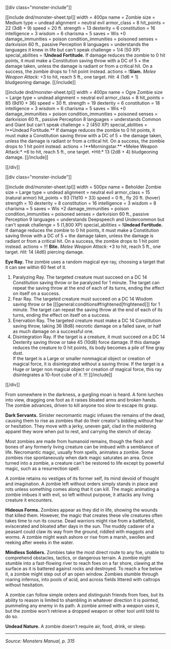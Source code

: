 [[div class="monster-include"]]

[[include dnd/monster-sheet.tpl]]
width = 400px
name = Zombie
size = Medium
type = undead
alignment = neutral evil
armor_class = 8
hit_points = 22 (3d8 + 9)
speed = 20 ft.
strength = 13
dexterity = 6
constitution = 16
intelligence = 3
wisdom = 6
charisma = 5
saves = Wis +0
damage_immunities = poison
condition_immunities = poisoned
senses = darkvision 60 ft., passive Perception 8
languages = understands the languages it knew in life but can't speak
challenge = 1/4 (50 XP)
special_abilities = !**Undead Fortitude.** If damage reduces the zombie to 0 hit points, it must make a Constitution saving throw with a DC of 5 + the damage taken, unless the damage is radiant or from a critical hit. On a success, the zombie drops to 1 hit point instead.
actions = !**Slam.** *Melee Weapon Attack:* +3 to hit, reach 5 ft., one target. *Hit:* 4 (1d6 + 1) bludgeoning damage.
[[/include]]

<a id="ogre-zombie">
[[include dnd/monster-sheet.tpl]]
width = 400px
name = Ogre Zombie
size = Large
type = undead
alignment = neutral evil
armor_class = 8
hit_points = 85 (9d10 + 36)
speed = 30 ft.
strength = 19
dexterity = 6
constitution = 18
intelligence = 3
wisdom = 6
charisma = 5
saves = Wis +0
damage_immunities = poison
condition_immunities = poisoned
senses = darkvision 60 ft., passive Perception 8
languages = understands Common and Giant but can't speak
challenge = 2 (450 XP)
special_abilities = !**Undead Fortitude.** If damage reduces the zombie to 0 hit points, it must make a Constitution saving throw with a DC of 5 + the damage taken, unless the damage is radiant or from a critical hit. On a success, the zombie drops to 1 hit point instead.
actions = !**Morningstar.** *Melee Weapon Attack:* +6 to hit, reach 5 ft., one target. *Hit:* 13 (2d8 + 4) bludgeoning damage.
[[/include]]

[[/div]]

<a id="beholder-zombie">

[[div class="monster-include"]]

[[include dnd/monster-sheet.tpl]]
width = 500px
name = Beholder Zombie
size = Large
type = undead
alignment = neutral evil
armor_class = 15 (natural armor)
hit_points = 93 (11d10 + 33)
speed = 0 ft., fly 20 ft. (hover)
strength = 10
dexterity = 8
constitution = 16
intelligence = 3
wisdom = 8
charisma = 5
saves = Wis +2
damage_immunities = poison
condition_immunities = poisoned
senses = darkvision 60 ft., passive Perception 9
languages = understands Deepspeech and Undercommon but can't speak
challenge = 5 (1,800 XP)
special_abilities = !**Undead Fortitude.** If damage reduces the zombie to 0 hit points, it must make a Constitution saving throw with a DC of 5 + the damage taken, unless the damage is radiant or from a critical hit. On a success, the zombie drops to 1 hit point instead.
actions = !!!
**Bite.** *Melee Weapon Attack:* +3 to hit, reach 5 ft., one target. *Hit:* 14 (4d6) piercing damage.

**Eye Ray.** The zombie uses a random magical eye ray, choosing a target that it can see within 60 feet of it.

1. Paralyzing Ray. The targeted creature must succeed on a DC 14 Constitution saving throw or be paralyzed for 1 minute. The target can repeat the saving throw at the end of each of its turns, ending the effect on itself on a success.
2. Fear Ray. The targeted creature must succeed on a DC 14 Wisdom saving throw or be [[[general:conditions#frightened|frightened]]] for 1 minute. The target can repeat the saving throw at the end of each of its turns, ending the effect on itself on a success.
3. Enervation Ray. The targeted creature must make a DC 14 Constitution saving throw, taking 36 (8d8) necrotic damage on a failed save, or half as much damage on a successful one.
4. Disintegration Ray. If the target is a creature, it must succeed on a DC 14 Dexterity saving throw or take 45 (10d8) force damage. If this damage reduces the creature to 0 hit points, its body becomes a pile of fine gray dust.<br>If the target is a Large or smaller nonmagical object or creation of magical force, it is disintegrated without a saving throw. If the target is a Huge or larger non magical object or creation of magical force, this ray disintegrates a 10-foot cube of it.
!!!
[[/include]]

[[/div]]

From somewhere in the darkness, a gurgling moan is heard. A form lurches into view, dragging one foot as it raises bloated arms and broken hands. The zombie advances, driven to kill anyone too slow to escape its grasp.

**Dark Servants.** Sinister necromantic magic infuses the remains of the dead, causing them to rise as zombies that do their creator's bidding without fear or hesitation. They move with a jerky, uneven gait, clad in the moldering apparel they wore when put to rest, and carrying the stench of decay.

Most zombies are made from humanoid remains, though the flesh and bones of any formerly living creature can be imbued with a semblance of life. Necromantic magic, usually from spells, animates a zombie. Some zombies rise spontaneously when dark magic saturates an area. Once turned into a zombie, a creature can't be restored to life except by powerful magic, such as a resurrection spell.

A zombie retains no vestiges of its former self, its mind devoid of thought and imagination. A zombie left without orders simply stands in place and rots unless something comes along that it can kill. The magic animating a zombie imbues it with evil, so left without purpose, it attacks any living creature it encounters.

**Hideous Forms.** Zombies appear as they did in life, showing the wounds that killed them. However, the magic that creates these vile creatures often takes time to run its course. Dead warriors might rise from a battlefield, eviscerated and bloated after days in the sun. The muddy cadaver of a peasant could claw its way from the ground, riddled with maggots and worms. A zombie might wash ashore or rise from a marsh, swollen and reeking after weeks in the water.

**Mindless Soldiers.** Zombies take the most direct route to any foe, unable to comprehend obstacles, tactics, or dangerous terrain. A zombie might stumble into a fast-flowing river to reach foes on a far shore, clawing at the surface as it is battered against rocks and destroyed. To reach a foe below it, a zombie might step out of an open window. Zombies stumble through roaring infernos, into pools of acid, and across fields littered with caltrops without hesitation.

A zombie can follow simple orders and distinguish friends from foes, but its ability to reason is limited to shambling in whatever direction it is pointed, pummeling any enemy in its path. A zombie armed with a weapon uses it, but the zombie won't retrieve a dropped weapon or other tool until told to do so.

**Undead Nature.** A zombie doesn't require air, food, drink, or sleep.

----

*Source: Monsters Manual, p. 315*
